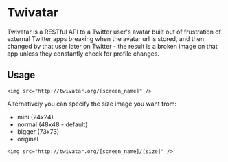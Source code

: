 # Twivatar

Twivatar is a RESTful API to a Twitter user's avatar built out of frustration of external Twitter apps breaking when the avatar url is stored, and then changed by that user later on Twitter - the result is a broken image on that app unless they constantly check for profile changes.

## Usage

`<img src="http://twivatar.org/[screen_name]" />`

Alternatively you can specify the size image you want from:

* mini (24x24)
* normal (48x48 - default)
* bigger (73x73)
* original

`<img src="http://twivatar.org/[screen_name]/[size]" />`

